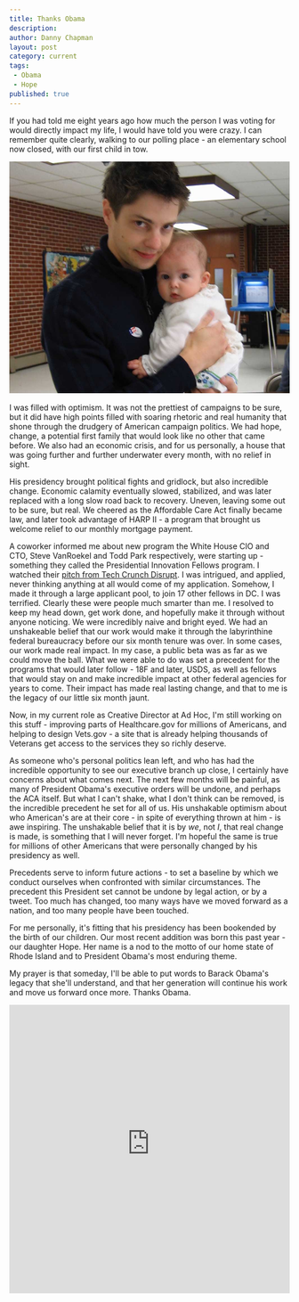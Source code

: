 ```yaml
---
title: Thanks Obama
description:
author: Danny Chapman
layout: post
category: current
tags:
 - Obama
 - Hope
published: true
---
```


If you had told me eight years ago how much the person I was voting for would directly impact my life, I would have told you were crazy. I can remember quite clearly, walking to our polling place - an elementary school now closed, with our first child in tow.

![Me, and our daughter Haly at our polling place](/images/haly.jpg)

I was filled with optimism. It was not the prettiest of campaigns to be sure, but it did have high points filled with soaring rhetoric and real humanity that shone through the drudgery of American campaign politics. We had hope, change, a potential first family that would look like no other that came before. We also had an economic crisis, and for us personally, a house that was going further and further underwater every month, with no relief in sight.

His presidency brought political fights and gridlock, but also incredible change. Economic calamity eventually slowed, stabilized, and was later replaced with a long slow road back to recovery. Uneven, leaving some out to be sure, but real. We cheered as the Affordable Care Act finally became law, and later took advantage of HARP II - a program that brought us welcome relief to our monthly mortgage payment.

A coworker informed me about new program the White House CIO and CTO, Steve VanRoekel and Todd Park respectively, were starting up - something they called the Presidential Innovation Fellows program. I watched their [pitch from Tech Crunch Disrupt](https://techcrunch.com/2012/05/23/the-21st-century-gold-rush-announced-at-disrupt-raw-data/). I was intrigued, and applied, never thinking anything at all would come of my application. Somehow, I made it through a large applicant pool, to join 17 other fellows in DC. I was terrified. Clearly these were people much smarter than me. I resolved to keep my head down, get work done, and hopefully make it through without anyone noticing. We were incredibly naive and bright eyed. We had an unshakeable belief that our work would make it through the labyrinthine federal bureaucracy before our six month tenure was over. In some cases, our work made real impact. In my case, a public beta was as far as we could move the ball. What we were able to do was set a precedent for the programs that would later follow - 18F and later, USDS, as well as fellows that would stay on and make incredible impact at other federal agencies for years to come. Their impact has made real lasting change, and that to me is the legacy of our little six month jaunt.

Now, in my current role as Creative Director at Ad Hoc, I'm still working on this stuff - improving parts of Healthcare.gov for millions of Americans, and helping to design Vets.gov - a site that is already helping thousands of Veterans get access to the services they so richly deserve.

As someone who's personal politics lean left, and who has had the incredible opportunity to see our executive branch up close, I certainly have concerns about what comes next. The next few months will be painful, as many of President Obama's executive orders will be undone, and perhaps the ACA itself. But what I can't shake, what I don't think can be removed, is the incredible precedent he set for all of us. His unshakable optimism about who American's are at their core - in spite of everything thrown at him - is awe inspiring. The unshakable belief that it is by *we*, not *I*, that real change is made, is something that I will never forget. I'm hopeful the same is true for millions of other Americans that were personally changed by his presidency as well.

Precedents serve to inform future actions - to set a baseline by which we conduct ourselves when confronted with similar circumstances. The precedent this President set cannot be undone by legal action, or by a tweet. Too much has changed, too many ways have we moved forward as a nation, and too many people have been touched.

For me personally, it's fitting that his presidency has been bookended by the birth of our children. Our most recent addition was born this past year - our daughter Hope. Her name is a nod to the motto of our home state of Rhode Island and to President Obama's most enduring theme.

My prayer is that someday, I'll be able to put words to Barack Obama's legacy that she'll understand, and that her generation will continue his work and move us forward once more. Thanks Obama.

<iframe width="560" height="315" style="width: 100%; min-height: 518px;" src="https://www.youtube-nocookie.com/embed/HRjRHCoVgq8?rel=0&amp;controls=0&amp;showinfo=0" frameborder="0" allowfullscreen></iframe>
